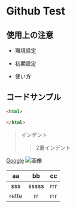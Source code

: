 # Github Test

## 使用上の注意

- 環境設定

- 初期設定

- 使い方

## コードサンプル

~~~html
<html>

</html>
~~~~

> インデント
>> 2重インデント

[Google](https://www.google.jp)
![画像](https://www.google.co.jp/images/branding/googlelogo/2x/googlelogo_color_272x92dp.png)

|aa|bb|cc|
|:--:|:--:|:--:|
|sss|sssss|rrr|
|rette|rr|rrr|


